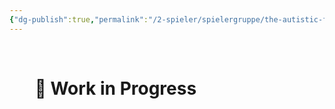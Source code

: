 ```yaml
---
{"dg-publish":true,"permalink":"/2-spieler/spielergruppe/the-autistic-five/"}
---
```


$\quad$
$\quad$
$\quad$
$\quad$
# $\quad$ 🚧 Work in Progress